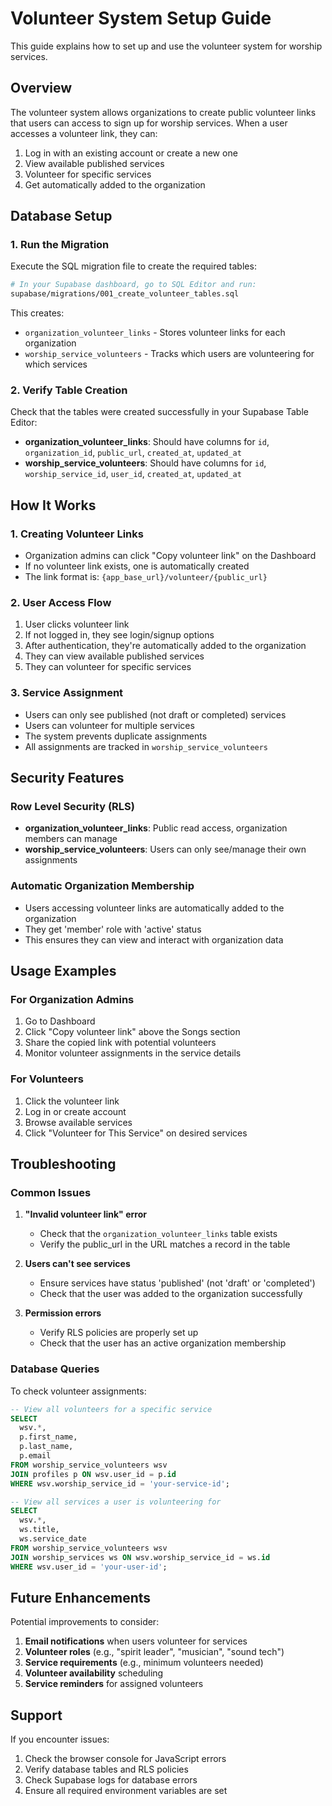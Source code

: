 # Volunteer System Setup Guide

This guide explains how to set up and use the volunteer system for worship services.

## Overview

The volunteer system allows organizations to create public volunteer links that users can access to sign up for worship services. When a user accesses a volunteer link, they can:

1. Log in with an existing account or create a new one
2. View available published services
3. Volunteer for specific services
4. Get automatically added to the organization

## Database Setup

### 1. Run the Migration

Execute the SQL migration file to create the required tables:

```bash
# In your Supabase dashboard, go to SQL Editor and run:
supabase/migrations/001_create_volunteer_tables.sql
```

This creates:
- `organization_volunteer_links` - Stores volunteer links for each organization
- `worship_service_volunteers` - Tracks which users are volunteering for which services

### 2. Verify Table Creation

Check that the tables were created successfully in your Supabase Table Editor:

- **organization_volunteer_links**: Should have columns for `id`, `organization_id`, `public_url`, `created_at`, `updated_at`
- **worship_service_volunteers**: Should have columns for `id`, `worship_service_id`, `user_id`, `created_at`, `updated_at`

## How It Works

### 1. Creating Volunteer Links

- Organization admins can click "Copy volunteer link" on the Dashboard
- If no volunteer link exists, one is automatically created
- The link format is: `{app_base_url}/volunteer/{public_url}`

### 2. User Access Flow

1. User clicks volunteer link
2. If not logged in, they see login/signup options
3. After authentication, they're automatically added to the organization
4. They can view available published services
5. They can volunteer for specific services

### 3. Service Assignment

- Users can only see published (not draft or completed) services
- Users can volunteer for multiple services
- The system prevents duplicate assignments
- All assignments are tracked in `worship_service_volunteers`

## Security Features

### Row Level Security (RLS)

- **organization_volunteer_links**: Public read access, organization members can manage
- **worship_service_volunteers**: Users can only see/manage their own assignments

### Automatic Organization Membership

- Users accessing volunteer links are automatically added to the organization
- They get 'member' role with 'active' status
- This ensures they can view and interact with organization data

## Usage Examples

### For Organization Admins

1. Go to Dashboard
2. Click "Copy volunteer link" above the Songs section
3. Share the copied link with potential volunteers
4. Monitor volunteer assignments in the service details

### For Volunteers

1. Click the volunteer link
2. Log in or create account
3. Browse available services
4. Click "Volunteer for This Service" on desired services

## Troubleshooting

### Common Issues

1. **"Invalid volunteer link" error**
   - Check that the `organization_volunteer_links` table exists
   - Verify the public_url in the URL matches a record in the table

2. **Users can't see services**
   - Ensure services have status 'published' (not 'draft' or 'completed')
   - Check that the user was added to the organization successfully

3. **Permission errors**
   - Verify RLS policies are properly set up
   - Check that the user has an active organization membership

### Database Queries

To check volunteer assignments:

```sql
-- View all volunteers for a specific service
SELECT 
  wsv.*,
  p.first_name,
  p.last_name,
  p.email
FROM worship_service_volunteers wsv
JOIN profiles p ON wsv.user_id = p.id
WHERE wsv.worship_service_id = 'your-service-id';

-- View all services a user is volunteering for
SELECT 
  wsv.*,
  ws.title,
  ws.service_date
FROM worship_service_volunteers wsv
JOIN worship_services ws ON wsv.worship_service_id = ws.id
WHERE wsv.user_id = 'your-user-id';
```

## Future Enhancements

Potential improvements to consider:

1. **Email notifications** when users volunteer for services
2. **Volunteer roles** (e.g., "spirit leader", "musician", "sound tech")
3. **Service requirements** (e.g., minimum volunteers needed)
4. **Volunteer availability** scheduling
5. **Service reminders** for assigned volunteers

## Support

If you encounter issues:

1. Check the browser console for JavaScript errors
2. Verify database tables and RLS policies
3. Check Supabase logs for database errors
4. Ensure all required environment variables are set
